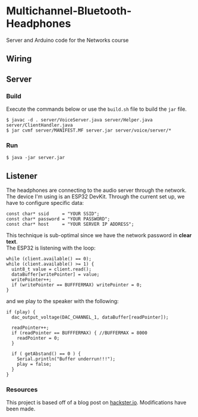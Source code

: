 # Multichannel-Bluetooth-Headphones
Server and Arduino code for the Networks course

## Wiring

## Server
### Build
Execute the commands below or use the `build.sh` file to build the `jar` file.  
```
$ javac -d . server/VoiceServer.java server/Helper.java server/ClientHandler.java
$ jar cvmf server/MANIFEST.MF server.jar server/voice/server/*
```
### Run
```
$ java -jar server.jar
```

## Listener
The headphones are connecting to the audio server through the network. The device I'm using is an ESP32 DevKit. Through the current set up, we have to configure specific data:
```
const char* ssid     = "YOUR SSID";
const char* password = "YOUR PASSWORD";
const char* host     = "YOUR SERVER IP ADDRESS"; 
```
This technique is sub-optimal since we have the network password in **clear text**.  
The ESP32 is listening with the loop:
```
while (client.available() == 0);
while (client.available() >= 1) {
  uint8_t value = client.read();
  dataBuffer[writePointer] = value;
  writePointer++;
  if (writePointer == BUFFFERMAX) writePointer = 0;
}
```
and we play to the speaker with the following:
```
if (play) {
  dac_output_voltage(DAC_CHANNEL_1, dataBuffer[readPointer]);

  readPointer++;
  if (readPointer == BUFFFERMAX) { //BUFFERMAX = 8000
    readPointer = 0;
  }

  if ( getAbstand() == 0 ) {
    Serial.println("Buffer underrun!!!");
    play = false;
  }
}
```

### Resources
This project is based off of a blog post on [hackster.io](https://www.hackster.io/julianfschroeter/stream-your-audio-on-the-esp32-2e4661#code). Modifications have been made.
